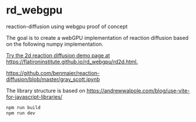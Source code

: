 # rd_webgpu
reaction-diffusion using webgpu proof of concept

The goal is to create a webGPU implementation of reaction diffusion based on the following
numpy implementation.

<a href="https://flatironinstitute.github.io/rd_webgpu/rd2d.html">
Try the 2d reaction diffusion demo page at https://flatironinstitute.github.io/rd_webgpu/rd2d.html.
</a>

https://github.com/benmaier/reaction-diffusion/blob/master/gray_scott.ipynb

The library structure is based on
https://andrewwalpole.com/blog/use-vite-for-javascript-libraries/


```bash
npm run build
npm run dev
```
